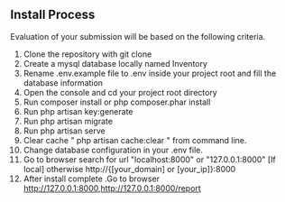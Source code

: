 ## Install Process
Evaluation of your submission will be based on the following criteria. 

1. Clone the repository with git clone
2. Create a  mysql database locally named Inventory
3. Rename .env.example file to .env inside your project root and fill the database information
4. Open the console and cd your project root directory
5. Run composer install or php composer.phar install
6. Run php artisan key:generate
7. Run php artisan migrate
8. Run php artisan serve
9. Clear cache " php artisan cache:clear " from command line.
10. Change database configuration in your .env file.
11. Go to browser search for url "localhost:8000" or "127.0.0.1:8000" [If local] otherwise http://{[your_domain] or [your_ip]}:8000
12. After install complete .Go to browser http://127.0.0.1:8000,http://127.0.0.1:8000/report
